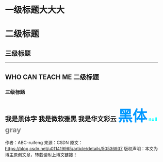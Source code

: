  一级标题大大大
=====
二级标题
=======
三级标题
-------------
-------- 
## WHO CAN TEACH ME 二级标题

### 三级标题
<font face="黑体">我是黑体字</font>
<font face="微软雅黑">我是微软雅黑</font>
<font face="STCAIYUN">我是华文彩云</font>
<font color=#0099ff size=12 face="黑体">黑体</font>
<font color=#00ffff size=3>null</font>
<font color=gray size=5>gray</font>
--------------------- 
作者：ABC-ruifeng 
来源：CSDN 
原文：https://blog.csdn.net/u011419965/article/details/50536937 
版权声明：本文为博主原创文章，转载请附上博文链接！
